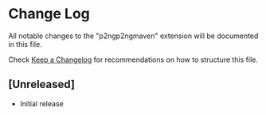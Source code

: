 # Change Log

All notable changes to the "p2ngp2ngmaven" extension will be documented in this file.

Check [Keep a Changelog](http://keepachangelog.com/) for recommendations on how to structure this file.

## [Unreleased]

- Initial release